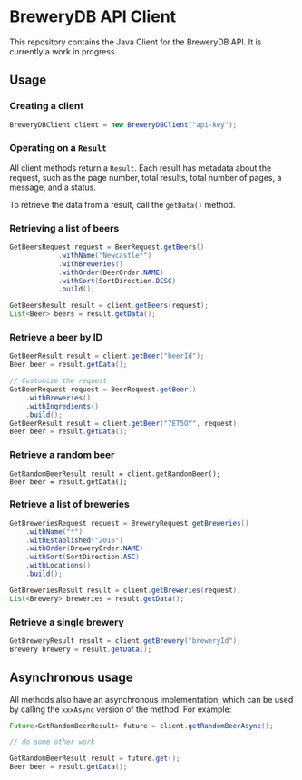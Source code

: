# BreweryDB API Client

This repository contains the Java Client for the BreweryDB API. It is currently a work in progress.

## Usage

### Creating a client

```java
BreweryDBClient client = new BreweryDBClient("api-key");
```

### Operating on a `Result`

All client methods return a `Result`. Each result has metadata about the request, such as the page number, total results, total number of pages, a message, and a status.

To retrieve the data from a result, call the `getData()` method.

### Retrieving a list of beers

```java
GetBeersRequest request = BeerRequest.getBeers()
            .withName("Newcastle*")
            .withBreweries()
            .withOrder(BeerOrder.NAME)
            .withSort(SortDirection.DESC)
            .build();

GetBeersResult result = client.getBeers(request);
List<Beer> beers = result.getData();
```

### Retrieve a beer by ID

```java
GetBeerResult result = client.getBeer("beerId");
Beer beer = result.getData();

// Customize the request
GetBeerRequest request = BeerRequest.getBeer()
    .withBreweries()
    .withIngredients()
    .build();
GetBeerResult result = client.getBeer("7ET5OY", request);
Beer beer = result.getData();
```

### Retrieve a random beer

```
GetRandomBeerResult result = client.getRandomBeer();
Beer beer = result.getData();
```

### Retrieve a list of breweries

```java
GetBreweriesRequest request = BreweryRequest.getBreweries()
    .withName("*")
    .withEstablished("2016")
    .withOrder(BreweryOrder.NAME)
    .withSort(SortDirection.ASC)
    .withLocations()
    .build();

GetBreweriesResult result = client.getBreweries(request);
List<Brewery> breweries = result.getData();
```

### Retrieve a single brewery

```java
GetBreweryResult result = client.getBrewery("breweryId");
Brewery brewery = result.getData();
```

## Asynchronous usage

All methods also have an asynchronous implementation, which can be used by calling the `xxxAsync` version of the method. For example:

```java
Future<GetRandomBeerResult> future = client.getRandomBeerAsync();

// do some other work

GetRandomBeerResult result = future.get();
Beer beer = result.getData();
```